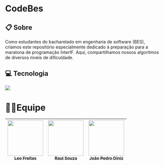 <h1>CodeBes</h1>

<h2>📋 Sobre</h2>
<p>Como estudantes do bacharelado em engenharia de software (BES), criamos este repositório especialmente dedicado à preparação para a maratona de programação InterIF. Aqui, compartilhamos nossos algoritmos de diversos níveis de dificuldade.</p>

## 💻 Tecnologia
<div>
  <img src="https://img.shields.io/badge/python-3670A0?style=for-the-badge&logo=python&logoColor=ffdd54">
</div>

# 👨‍💻Equipe

| [<img loading="lazy" src="https://avatars.githubusercontent.com/u/110389632?v=4" width=115><br><sub>Leo Freitas</sub>](https://github.com/leosupply) | [<img loading="lazy" src="https://avatars.githubusercontent.com/u/115578866?v=4" width=115><br><sub>Raul Souza</sub>](https://github.com/RaulggSouza) | [<img loading="lazy" src="https://github.githubassets.com/assets/GitHub-Mark-ea2971cee799.png" width=115><br><sub>João Pedro Diniz</sub>](https://github.com/) |
| :---: | :---: | :---: |

